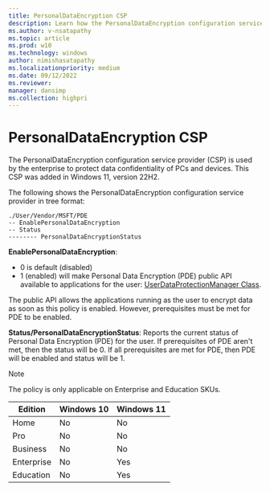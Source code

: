 ```yaml
---
title: PersonalDataEncryption CSP
description: Learn how the PersonalDataEncryption configuration service provider (CSP) is used by the enterprise to protect data confidentiality of PCs and devices.
ms.author: v-nsatapathy
ms.topic: article
ms.prod: w10
ms.technology: windows
author: nimishasatapathy
ms.localizationpriority: medium
ms.date: 09/12/2022
ms.reviewer: 
manager: dansimp
ms.collection: highpri
---
```


# PersonalDataEncryption CSP

The PersonalDataEncryption configuration service provider (CSP) is used by the enterprise to protect data confidentiality of PCs and devices. This CSP was added in Windows 11, version 22H2.

The following shows the PersonalDataEncryption configuration service provider in tree format:

```
./User/Vendor/MSFT/PDE
-- EnablePersonalDataEncryption
-- Status
-------- PersonalDataEncryptionStatus

```

**EnablePersonalDataEncryption**: 
- 0 is default (disabled)
- 1 (enabled) will make Personal Data Encryption (PDE) public API available to applications for the user: [UserDataProtectionManager Class](/uwp/api/windows.security.dataprotection.userdataprotectionmanager). 

The public API allows the applications running as the user to encrypt data as soon as this policy is enabled. However, prerequisites must be met for PDE to be enabled.

**Status/PersonalDataEncryptionStatus**: Reports the current status of Personal Data Encryption (PDE) for the user. If prerequisites of PDE aren't met, then the status will be 0. If all prerequisites are met for PDE, then PDE will be enabled and status will be 1.

> [!Note]
> The policy is only applicable on Enterprise and Education SKUs.

|Edition|Windows 10|Windows 11|
|--- |--- |--- |
|Home|No|No|
|Pro|No|No|
|Business|No|No|
|Enterprise|No|Yes|
|Education|No|Yes|
